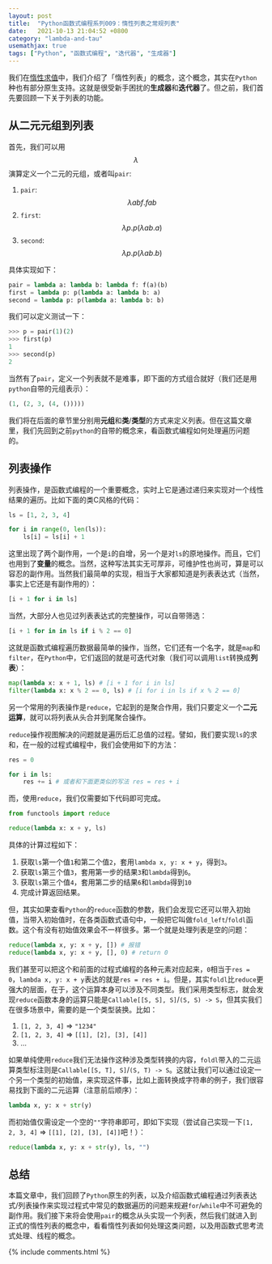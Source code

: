 ```yaml
---
layout: post
title:  "Python函数式编程系列009：惰性列表之常规列表"
date:   2021-10-13 21:04:52 +0800
category: "lambda-and-tau"
usemathjax: true
tags: ["Python", "函数式编程", "迭代器", "生成器"]
---
```


我们在[惰性求值](https://3gee.netlify.app/lambda-and-tau/2021/10/12/python_lambda%E4%B9%8B%E6%83%B0%E6%80%A7%E6%B1%82%E5%80%BC)中，我们介绍了「惰性列表」的概念，这个概念，其实在`Python`种也有部分原生支持。这就是很受新手困扰的**生成器**和**迭代器**了。但之前，我们首先要回顾一下关于列表的功能。

## 从二元元组到列表

首先，我们可以用$$\lambda$$演算定义一个二元的元组，或者叫`pair`:

1. `pair`: $$\lambda a b f.f a b$$
2. `first`: $$\lambda p. p(\lambda a b. a)$$
3. `second`: $$\lambda  p. p(\lambda a b.b)$$


具体实现如下：

```python
pair = lambda a: lambda b: lambda f: f(a)(b)
first = lambda p: p(lambda a: lambda b: a)
second = lambda p: p(lambda a: lambda b: b)
```

我们可以定义测试一下：

```python
>>> p = pair(1)(2)
>>> first(p)
1
>>> second(p)
2
```

当然有了`pair`，定义一个列表就不是难事，即下面的方式组合就好（我们还是用`python`自带的元组表示）：

```python
(1, (2, 3, (4, ()))))
```

我们将在后面的章节里分别用**元组**和**类**/**类型**的方式来定义列表。但在这篇文章里，我们先回到之前`python`的自带的概念来，看函数式编程如何处理遍历问题的。

## 列表操作

列表操作，是函数式编程的一个重要概念，实时上它是通过递归来实现对一个线性结果的遍历。比如下面的类C风格的代码：

```python
ls = [1, 2, 3, 4]

for i in range(0, len(ls)):
    ls[i] = ls[i] + 1
```

这里出现了两个副作用，一个是`i`的自增，另一个是对`ls`的原地操作。而且，它们也用到了**变量**的概念。当然，这种写法其实无可厚非，可维护性也尚可，算是可以容忍的副作用。当然我们最简单的实现，相当于大家都知道是列表表达式（当然，事实上它还是有副作用的）：

```python
[i + 1 for i in ls]
```

当然，大部分人也见过列表表达式的完整操作，可以自带筛选：

```python
[i + 1 for in in ls if i % 2 == 0]
```

这就是函数式编程遍历数据最简单的操作，当然，它们还有一个名字，就是`map`和`filter`，在`Python`中，它们返回的就是可迭代对象（我们可以调用`list`转换成**列表**）：

```python
map(lambda x: x + 1, ls) # [i + 1 for i in ls]
filter(lambda x: x % 2 == 0, ls) # [i for i in ls if x % 2 == 0]
```

另一个常用的列表操作是`reduce`，它起到的是聚合作用，我们只要定义一个**二元运算**，就可以将列表从头合并到尾聚合操作。

`reduce`操作视图解决的问题就是遍历后汇总值的过程。譬如，我们要实现`ls`的求和，在一般的过程式编程中，我们会使用如下的方法：

```python
res = 0

for i in ls:
    res += i # 或者和下面更类似的写法 res = res + i
```

而，使用`reduce`，我们仅需要如下代码即可完成。

```python
from functools import reduce

reduce(lambda x: x + y, ls)
```

具体的计算过程如下：

1. 获取`ls`第一个值`1`和第二个值`2`，套用`lambda x, y: x + y`，得到`3`。
2. 获取`ls`第三个值`3`，套用第一步的结果`3`和`lambda`得到`6`。
3. 获取`ls`第三个值`4`，套用第二步的结果`6`和`lambda`得到`10`
4. 完成计算返回结果。

但，其实如果查看`Python`的`reduce`函数的参数，我们会发现它还可以带入初始值，当带入初始值时，在各类函数式语句中，一般把它叫做`fold_left`/`foldl`函数。这个有没有初始值效果会不一样很多。第一个就是处理列表是空的问题：

```python
reduce(lambda x, y: x + y, []) # 报错
reduce(lambda x, y: x + y, [], 0) # return 0
```

我们甚至可以把这个和前面的过程式编程的各种元素对应起来，`0`相当于`res = 0`，`lambda x, y: x + y`表达的就是`res = res + i`。但是，其实`foldl`比`reduce`更强大的层面，在于，这个运算本身可以涉及不同类型。我们采用类型标志，就会发现`reduce`函数本身的运算只能是`Callable[[S, S], S]`/`(S, S) -> S`，但其实我们在很多场景中，需要的是一个类型装换。比如：

1. `[1, 2, 3, 4]` => `"1234"`
2. `[1, 2, 3, 4]` => `[[1], [2], [3], [4]]`
3. ...

如果单纯使用`reduce`我们无法操作这种涉及类型转换的内容，`foldl`带入的二元运算类型标注则是`Callable[[S, T], S]`/`(S, T) -> S`。这就让我们可以通过设定一个另一个类型的初始值，来实现这件事，比如上面转换成字符串的例子，我们很容易找到下面的二元运算（注意前后顺序）：

```python
lambda x, y: x + str(y)
```

而初始值仅需设定一个空的`""`字符串即可，即如下实现（尝试自己实现一下`[1, 2, 3, 4]` => `[[1], [2], [3], [4]]`吧！）：

```python
reduce(lambda x, y: x + str(y), ls, "")
```

## 总结

本篇文章中，我们回顾了`Python`原生的列表，以及介绍函数式编程通过列表表达式/列表操作来实现过程式中常见的数据遍历的问题来规避`for`/`while`中不可避免的副作用。我们接下来将会使用`pair`的概念从头实现一个列表，然后我们就进入到正式的惰性列表的概念中，看看惰性列表如何处理这类问题，以及用函数式思考流式处理、线程的概念。

{% include comments.html %}
